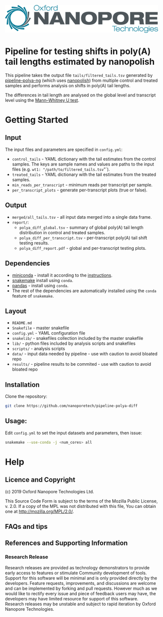 ![ONT_logo](/ONT_logo.png)
-----------------------------

Pipeline for testing shifts in poly(A) tail lengths estimated by nanopolish
===========================================================================

This pipeline takes the output file `tails/filtered_tails.tsv` generated by [pipeline-polya-ng](https://github.com/nanoporetech/pipeline-polya-ng) (which uses [nanopolish](https://github.com/jts/nanopolish)) from multiple control and treated samples and performs analysis on shifts in poly(A) tail lengths.

The differences in tail length are analysed on the global level and transcript level using the [Mann–Whitney U test](https://en.wikipedia.org/wiki/Mann%E2%80%93Whitney_U_test).

Getting Started
===============

## Input

The input files and parameters are specified in `config.yml`:

- `control_tails` - YAML dictionary with the tail estimates from the control samples. The keys are sample names and values are paths to the input files (e.g. `wt1: "/path/to/filtered_tails.tsv`"`).
- `treated_tails` - YAML dictionary with the tail estimates from the treated samples.
- `min_reads_per_transcript` - minimum reads per transcript per sample.
- `per_transcript_plots` - generate per-transcript plots (true or false).

## Output

- `merged/all_tails.tsv` - all input data merged into a single data frame.
- `report/`:
    - `polya_diff_global.tsv` - summary of global poly(A) tail length distribution in control and treated samples.
    - `polya_diff_per_transcript.tsv` - per-transcript poly(A) tail shift testing results.
    - `polya_diff_report.pdf` - global and per-transcript testing plots.


## Dependencies

- [miniconda](https://conda.io/miniconda.html) - install it according to the [instructions](https://conda.io/docs/user-guide/install/index.html).
- [snakemake](https://anaconda.org/bioconda/snakemake) install using `conda`.
- [pandas](https://anaconda.org/conda-forge/pandas) - install using `conda`.
- The rest of the dependencies are automatically installed using the `conda` feature of `snakemake`.

## Layout

* `README.md`
* `Snakefile`         - master snakefile
* `config.yml`        - YAML configuration file
* `snakelib/`         - snakefiles collection included by the master snakefile
* `lib/`              - python files included by analysis scripts and snakefiles
* `scripts/`          - analysis scripts
* `data/`             - input data needed by pipeline - use with caution to avoid bloated repo
* `results/`          - pipeline results to be commited - use with caution to avoid bloated repo

## Installation

Clone the repository:

```bash
git clone https://github.com/nanoporetech/pipeline-polya-diff
```

## Usage:

Edit `config.yml` to set the input datasets and parameters, then issue:

```bash
snakemake --use-conda -j <num_cores> all
```

Help
====

## Licence and Copyright

(c) 2019 Oxford Nanopore Technologies Ltd.

This Source Code Form is subject to the terms of the Mozilla Public
License, v. 2.0. If a copy of the MPL was not distributed with this
file, You can obtain one at http://mozilla.org/MPL/2.0/.

## FAQs and tips

## References and Supporting Information

### Research Release

Research releases are provided as technology demonstrators to provide early access to features or stimulate Community development of tools. Support for this software will be minimal and is only provided directly by the developers. Feature requests, improvements, and discussions are welcome and can be implemented by forking and pull requests. However much as we would like to rectify every issue and piece of feedback users may have, the developers may have limited resource for support of this software. Research releases may be unstable and subject to rapid iteration by Oxford Nanopore Technologies.


